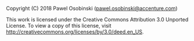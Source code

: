Copyright (C) 2018 Pawel Osobinski (pawel.osobinski@accenture.com)

This work is licensed under the Creative Commons Attribution 3.0 Unported License.
To view a copy of this license, visit http://creativecommons.org/licenses/by/3.0/deed.en_US.
